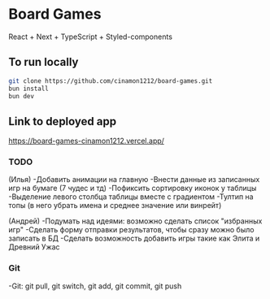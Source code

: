 # Board Games

React + Next + TypeScript + Styled-components

## To run locally

```bash
git clone https://github.com/cinamon1212/board-games.git
bun install
bun dev
```

## Link to deployed app

https://board-games-cinamon1212.vercel.app/

### TODO

(Илья)
-Добавить анимации на главную
-Внести данные из записанных игр на бумаге (7 чудес и тд)
-Пофиксить сортировку иконок у таблицы
-Выделение левого столбца таблицы вместе с градиентом
-Тултип на топы (в него убрать имена и среднее значение или винрейт)

(Андрей)
-Подумать над идеями: возможно сделать список "избранных игр"
-Сделать форму отправки результатов, чтобы сразу можно было записать в БД
-Сделать возможность добавить игры такие как Элита и Древний Ужас

### Git

-Git: git pull, git switch, git add, git commit, git push
